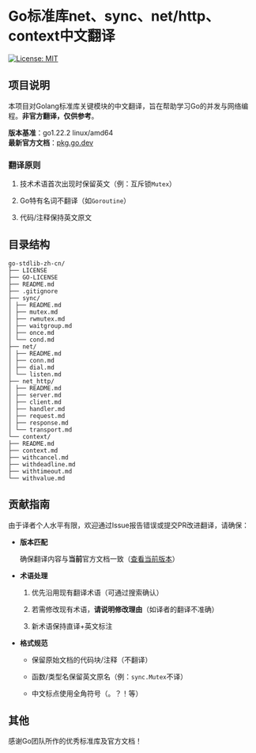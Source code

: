 # Go标准库net、sync、net/http、context中文翻译

[![License: MIT](https://img.shields.io/badge/License-MIT-yellow.svg)](https://opensource.org/licenses/MIT)

## 项目说明

本项目对Golang标准库关键模块的中文翻译，旨在帮助学习Go的并发与网络编程。**非官方翻译，仅供参考**。

**版本基准**：go1.22.2 linux/amd64  
**最新官方文档**：[pkg.go.dev](https://pkg.go.dev/)

### 翻译原则

1. 技术术语首次出现时保留英文（例：互斥锁`Mutex`）

2. Go特有名词不翻译（如`Goroutine`）

3. 代码/注释保持英文原文

## 目录结构

```text
go-stdlib-zh-cn/
├── LICENSE 
├── GO-LICENSE 
├── README.md 
├── .gitignore 
├── sync/ 
│ ├── README.md 
│ ├── mutex.md 
│ ├── rwmutex.md 
│ ├── waitgroup.md 
│ ├── once.md 
│ └── cond.md 
├── net/ 
│ ├── README.md 
│ ├── conn.md 
│ ├── dial.md 
│ └── listen.md 
├── net_http/ 
│ ├── README.md 
│ ├── server.md 
│ ├── client.md 
│ ├── handler.md 
│ ├── request.md 
│ ├── response.md 
│ └── transport.md 
└── context/ 
├── README.md 
├── context.md 
├── withcancel.md 
├── withdeadline.md 
├── withtimeout.md 
└── withvalue.md 
```

## 贡献指南

由于译者个人水平有限，欢迎通过Issue报告错误或提交PR改进翻译，请确保：

- **版本匹配**  

  确保翻译内容与**当前**官方文档一致（[查看当前版本](https://pkg.go.dev/)）

- **术语处理**  

  1. 优先沿用现有翻译术语（可通过搜索确认）

  2. 若需修改现有术语，**请说明修改理由**（如译者的翻译不准确）

  3. 新术语保持直译+英文标注

- **格式规范**  

  - 保留原始文档的代码块/注释（不翻译）

  - 函数/类型名保留英文原名（例：`sync.Mutex`不译）  

  - 中文标点使用全角符号（。？！等）

## 其他

感谢Go团队所作的优秀标准库及官方文档！
